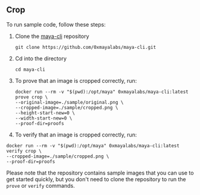 ## Crop

To run sample code, follow these steps:
1. Clone the [maya-cli](https://github.com/0xmayalabs/maya-cli) repository
    ```shell
    git clone https://github.com/0xmayalabs/maya-cli.git
    ```
2. Cd into the directory
    ```shell
    cd maya-cli
    ```
3. To prove that an image is cropped correctly, run:
   ```shell
   docker run --rm -v "$(pwd):/opt/maya" 0xmayalabs/maya-cli:latest prove crop \
   --original-image=./sample/original.png \
   --cropped-image=./sample/cropped.png \
   --height-start-new=0 \
   --width-start-new=0 \
   --proof-dir=proofs
   ```
4. To verify that an image is cropped correctly, run:
```shell
docker run --rm -v "$(pwd):/opt/maya" 0xmayalabs/maya-cli:latest verify crop \
--cropped-image=./sample/cropped.png \
--proof-dir=proofs
```

Please note that the repository contains sample images that you can use to get started quickly, 
but you don't need to clone the repository to run the `prove` or `verify` commands.



